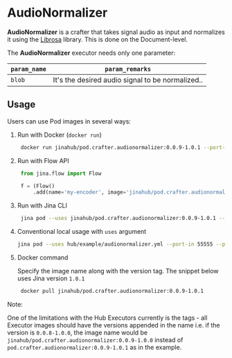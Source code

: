 # AudioNormalizer

**AudioNormalizer** is a crafter that takes signal audio as input and normalizes it using the [Librosa](https://librosa.org/doc/latest/index.html) library. This is done on the Document-level. 

The **AudioNormalizer** executor needs only one parameter:

| `param_name`  | `param_remarks` |
| ------------- | ------------- |
| `blob`  |It's the desired audio signal to be normalized.. |

## Usage

Users can use Pod images in several ways:

1. Run with Docker (`docker run`)
   ```bash
    docker run jinahub/pod.crafter.audionormalizer:0.0.9-1.0.1 --port-in 55555 --port-out 55556
    ```
    
2. Run with Flow API
   ```python
    from jina.flow import Flow

    f = (Flow()
        .add(name='my-encoder', image='jinahub/pod.crafter.audionormalizer:0.0.9-1.0.1', port_in=55555, port_out=55556))
    ```
    
3. Run with Jina CLI
   ```bash
    jina pod --uses jinahub/pod.crafter.audionormalizer:0.0.9-1.0.1 --port-in 55555 --port-out 55556
    ```
    
4. Conventional local usage with `uses` argument
    ```bash
    jina pod --uses hub/example/audionormalizer.yml --port-in 55555 --port-out 55556
    ```
    
5. Docker command

   Specify the image name along with the version tag. The snippet below uses Jina version `1.0.1`

   ```bash
    docker pull jinahub/pod.crafter.audionormalizer:0.0.9-1.0.1
    ```
   
 Note:
 
 One of the limitations with the Hub Executors currently is the tags - all Executor images should have the versions appended in the name i.e.
 if the version is `0.0.8-1.0.0`, the image name would be `jinahub/pod.crafter.audionormalizer:0.0.9-1.0.0` instead of `pod.crafter.audionormalizer:0.0.9-1.0.1` as in the example.
